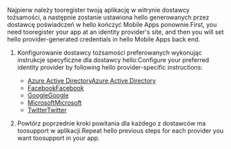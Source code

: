 
<span data-ttu-id="48eac-101">Najpierw należy tooregister twoją aplikację w witrynie dostawcy tożsamości, a następnie zostanie ustawiona hello generowanych przez dostawcę poświadczeń w hello kończyć Mobile Apps ponownie.</span><span class="sxs-lookup"><span data-stu-id="48eac-101">First, you need tooregister your app at an identity provider's site, and then you will set hello provider-generated credentials in hello Mobile Apps back end.</span></span>

1. <span data-ttu-id="48eac-102">Konfigurowanie dostawcy tożsamości preferowanych wykonując instrukcje specyficzne dla dostawcy hello:</span><span class="sxs-lookup"><span data-stu-id="48eac-102">Configure your preferred identity provider by following hello provider-specific instructions:</span></span>

   * [<span data-ttu-id="48eac-103">Azure Active Directory</span><span class="sxs-lookup"><span data-stu-id="48eac-103">Azure Active Directory</span></span>](../articles/app-service-mobile/app-service-mobile-how-to-configure-active-directory-authentication.md)
   * [<span data-ttu-id="48eac-104">Facebook</span><span class="sxs-lookup"><span data-stu-id="48eac-104">Facebook</span></span>](../articles/app-service-mobile/app-service-mobile-how-to-configure-facebook-authentication.md)
   * [<span data-ttu-id="48eac-105">Google</span><span class="sxs-lookup"><span data-stu-id="48eac-105">Google</span></span>](../articles/app-service-mobile/app-service-mobile-how-to-configure-google-authentication.md)
   * [<span data-ttu-id="48eac-106">Microsoft</span><span class="sxs-lookup"><span data-stu-id="48eac-106">Microsoft</span></span>](../articles/app-service-mobile/app-service-mobile-how-to-configure-microsoft-authentication.md)
   * [<span data-ttu-id="48eac-107">Twitter</span><span class="sxs-lookup"><span data-stu-id="48eac-107">Twitter</span></span>](../articles/app-service-mobile/app-service-mobile-how-to-configure-twitter-authentication.md)
2. <span data-ttu-id="48eac-108">Powtórz poprzednie kroki powitania dla każdego z dostawców ma toosupport w aplikacji.</span><span class="sxs-lookup"><span data-stu-id="48eac-108">Repeat hello previous steps for each provider you want toosupport in your app.</span></span>

<!-- URLs. -->
[Azure portal]: https://portal.azure.com/

